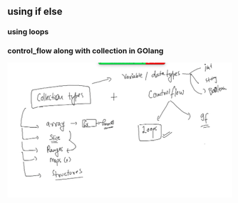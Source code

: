 ## using if else 

### using loops 

### control_flow along with collection in GOlang 

<img src="collection.png">


